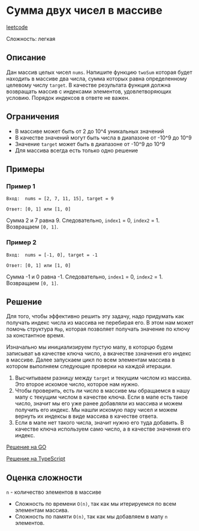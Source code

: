 # Сумма двух чисел в массиве

[leetcode](https://leetcode.com/problems/two-sum/)

Сложность: легкая

## Описание

Дан массив целых чисел `nums`.
Напишите функцию `twoSum` которая будет находить в массиве два числа, сумма которых равна определенному целевому
числу `target`.
В качестве результата функция должна возвращать массив с индексами элементов, удовлетворяющих условию.
Порядок индексов в ответе не важен.

## Ограничения

- В массиве может быть от 2 до 10^4 уникальных значений
- В качестве значений могут быть числа в диапазоне от -10^9 до 10^9
- Значение `target` может быть в диапазоне от -10^9 до 10^9
- Для массива всегда есть только одно решение

## Примеры

### Пример 1

```
Вход:  nums = [2, 7, 11, 15], target = 9
```

```
Ответ: [0, 1] или [1, 0]
```

Сумма 2 и 7 равна 9. Следовательно, `index1` = 0, `index2` = 1.<br>
Возвращаем `[0, 1]`.

### Пример 2

```
Вход:  nums = [-1, 0], target = -1
```

```
Ответ: [0, 1] или [1, 0]
```

Сумма -1 и 0 равна -1. Следовательно, `index1` = 0, `index2` = 1.<br>
Возвращаем `[0, 1]`.

## Решение

Для того, чтобы эффективно решить эту задачу, надо придумать как получать индекс числа из массива не перебирая его.
В этом нам может помочь структура `Map`, которая позволяет получать значение по ключу за константное время.

Изначально мы инициализируем пустую мапу, в которцю будем записыват ьв качестве ключа число, а вкачестве ззначения его индекс в массиве.
Далее запускаем цикл по всем элементам массива в котором выполняем следующие проверки на каждой итерации.

1. Высчитываем разницу между `target` и текущим числом из массива. Это второе искомое число, которое нам нужно.
2. Чтобы проверить, есть ли число в массиве мы обращаемся в нашу мапу с текущим числом в качестве ключа.
Если в мапе есть такое число, значит мы его уже ранее добавляли из массива и можем получить его индекс.
Мы нашли искомую пару чисел и можем вернуть их индексы в виде массива в качестве ответа.
3. Если в мапе нет такого числа, значит нужно его туда добавить. В качестве ключа используем само число, а в качестве значения его индекс.

[Решение на GO](./go/solution.go)

[Решение на TypeScript](./ts/solution.ts)

## Оценка сложности

`n` - количество элементов в массиве

- Сложность по времени `O(n)`, так как мы итерируемся по всем элементам массива.
- Сложность по памяти `O(n)`, так как мы добавляем в мапу `n` элементов.